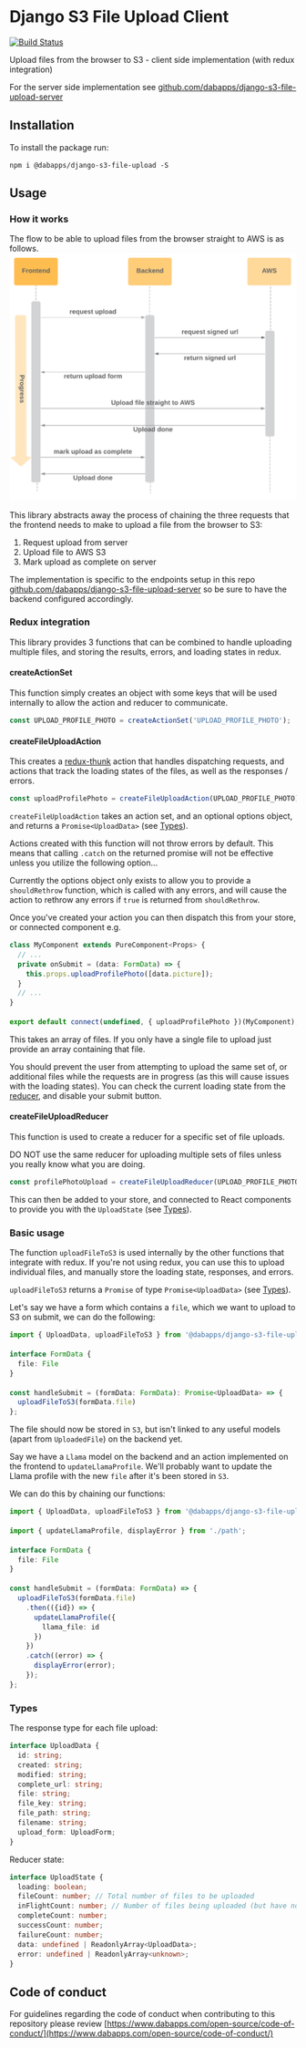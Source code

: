 # Django S3 File Upload Client

[![Build Status](https://travis-ci.com/dabapps/django-s3-file-upload-client.svg?token=k7ApnEQbpXLoWVm5Bc9o&branch=master)](https://travis-ci.com/dabapps/django-s3-file-upload-client)

Upload files from the browser to S3 - client side implementation (with redux integration)

For the server side implementation see [github.com/dabapps/django-s3-file-upload-server](https://github.com/dabapps/django-s3-file-upload-server)

## Installation

To install the package run:

```shell
npm i @dabapps/django-s3-file-upload -S
```

## Usage

### How it works

The flow to be able to upload files from the browser straight to AWS is as follows.
![Flow S3 file uploads](images/flow-s3-file-uploads.png)

This library abstracts away the process of chaining the three requests that the frontend needs to make to upload a file from the browser to S3:
1. Request upload from server
2. Upload file to AWS S3
3. Mark upload as complete on server

The implementation is specific to the endpoints setup in this repo [github.com/dabapps/django-s3-file-upload-server](https://github.com/dabapps/django-s3-file-upload-server) so be sure to have the backend configured accordingly.

### Redux integration

This library provides 3 functions that can be combined to handle uploading multiple files, and storing the results, errors, and loading states in redux.

#### createActionSet

This function simply creates an object with some keys that will be used internally to allow the action and reducer to communicate.

```ts
const UPLOAD_PROFILE_PHOTO = createActionSet('UPLOAD_PROFILE_PHOTO');
```

#### createFileUploadAction

This creates a [redux-thunk](https://github.com/reduxjs/redux-thunk) action that handles dispatching requests, and actions that track the loading states of the files, as well as the responses / errors.

```ts
const uploadProfilePhoto = createFileUploadAction(UPLOAD_PROFILE_PHOTO);
```

`createFileUploadAction` takes an action set, and an optional options object, and returns a `Promise<UploadData>` (see [Types](#types)).

Actions created with this function will not throw errors by default. This means that calling `.catch` on the returned promise will not be effective unless you utilize the following option...

Currently the options object only exists to allow you to provide a `shouldRethrow` function, which is called with any errors, and will cause the action to rethrow any errors if `true` is returned from `shouldRethrow`.

Once you've created your action you can then dispatch this from your store, or connected component e.g.

```ts
class MyComponent extends PureComponent<Props> {
  // ...
  private onSubmit = (data: FormData) => {
    this.props.uploadProfilePhoto([data.picture]);
  }
  // ...
}

export default connect(undefined, { uploadProfilePhoto })(MyComponent);
```

This takes an array of files. If you only have a single file to upload just provide an array containing that file.

You should prevent the user from attempting to upload the same set of, or additional files while the requests are in progress (as this will cause issues with the loading states). You can check the current loading state from the [reducer](#createFileUploadReducer), and disable your submit button.

#### createFileUploadReducer

This function is used to create a reducer for a specific set of file uploads.

DO NOT use the same reducer for uploading multiple sets of files unless you really know what you are doing.

```ts
const profilePhotoUpload = createFileUploadReducer(UPLOAD_PROFILE_PHOTO);
```

This can then be added to your store, and connected to React components to provide you with the `UploadState` (see [Types](#types)).

### Basic usage

The function `uploadFileToS3` is used internally by the other functions that integrate with redux. If you're not using redux, you can use this to upload individual files, and manually store the loading state, responses, and errors.

`uploadFileToS3` returns a `Promise` of type `Promise<UploadData>` (see [Types](#types)).

Let's say we have a form which contains a `file`, which we want to upload to S3 on submit, we can do the following:

```ts
import { UploadData, uploadFileToS3 } from '@dabapps/django-s3-file-upload';

interface FormData {
  file: File
}

const handleSubmit = (formData: FormData): Promise<UploadData> => {
  uploadFileToS3(formData.file)
};
```

The file should now be stored in `S3`, but isn't linked to any useful models (apart from `UploadedFile`) on the backend yet.

Say we have a `Llama` model on the backend and an action implemented on the frontend to `updateLlamaProfile`. We'll probably want to update the Llama profile with the new `file` after it's been stored in `S3`.

We can do this by chaining our functions:

```ts
import { UploadData, uploadFileToS3 } from '@dabapps/django-s3-file-upload';

import { updateLlamaProfile, displayError } from './path';

interface FormData {
  file: File
}

const handleSubmit = (formData: FormData) => {
  uploadFileToS3(formData.file)
    .then(({id}) => {
      updateLlamaProfile({
        llama_file: id
      })
    })
    .catch((error) => {
      displayError(error);
    });
};
```

### Types

The response type for each file upload:

```ts
interface UploadData {
  id: string;
  created: string;
  modified: string;
  complete_url: string;
  file: string;
  file_key: string;
  file_path: string;
  filename: string;
  upload_form: UploadForm;
}
```

Reducer state:

```ts
interface UploadState {
  loading: boolean;
  fileCount: number; // Total number of files to be uploaded
  inFlightCount: number; // Number of files being uploaded (but have not finished)
  completeCount: number;
  successCount: number;
  failureCount: number;
  data: undefined | ReadonlyArray<UploadData>;
  error: undefined | ReadonlyArray<unknown>;
}
```

## Code of conduct

For guidelines regarding the code of conduct when contributing to this repository please review [https://www.dabapps.com/open-source/code-of-conduct/](https://www.dabapps.com/open-source/code-of-conduct/)
